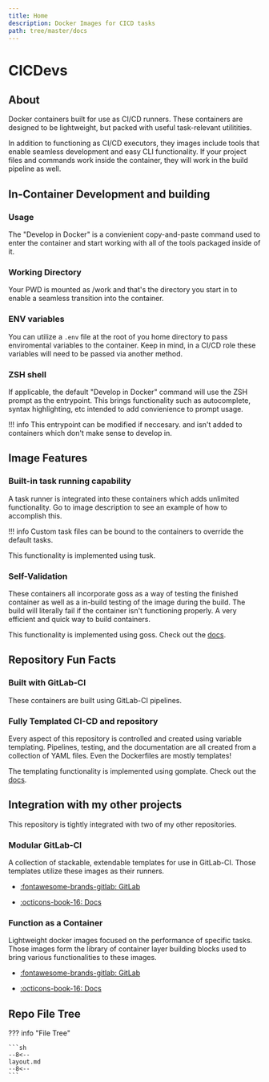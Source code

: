 ```yaml
---
title: Home
description: Docker Images for CICD tasks
path: tree/master/docs
---
```


# CICDevs

## About

Docker containers built for use as CI/CD runners. These containers are designed to be lightweight, but packed with useful task-relevant utilitities.

In addition to functioning as CI/CD executors, they images include tools that enable seamless development and easy CLI functionality. If your project files and commands work inside the container, they will work in the build pipeline as well.

## In-Container Development and building

### Usage

The "Develop in Docker" is a convienient copy-and-paste command used to enter the container and start working with all of the tools packaged inside of it.

### Working Directory

Your PWD is mounted as /work and that's the directory you start in to enable a seamless transition into the container.

### ENV variables

You can utilize a `.env` file at the root of you home directory to pass enviromental variables to the container. Keep in mind, in a CI/CD role these variables will need to be passed via another method.

### ZSH shell

If applicable, the default "Develop in Docker" command will use the ZSH prompt as the entrypoint. This brings functionality such as autocomplete, syntax highlighting, etc intended to add convienience to prompt usage.

!!! info
    This entrypoint can be modified if neccesary. and isn't added to containers which don't make sense to develop in.

## Image Features

### Built-in task running capability

A task runner is integrated into these containers which adds unlimited functionality. Go to image description to see an example of how to accomplish this.

!!! info
    Custom task files can be bound to the containers to override the default tasks.

This functionality is implemented using tusk.

### Self-Validation

These containers all incorporate goss as a way of testing the finished container as well as a in-build testing of the image during the build.  The build will literally fail if the container isn't functioning properly.  A very efficient and quick way to build containers.

This functionality is implemented using goss. Check out the [docs](https://github.com/aelsabbahy/goss/blob/master/docs/manual.md).

## Repository Fun Facts

### Built with GitLab-CI

These containers are built using GitLab-CI pipelines.

### Fully Templated CI-CD and repository

Every aspect of this repository is controlled and created using variable templating. Pipelines, testing, and the documentation are all created from a collection of YAML files. Even the Dockerfiles are mostly templates!

The templating functionality is implemented using gomplate. Check out the [docs](https://docs.gomplate.ca).

## Integration with my other projects

This repository is tightly integrated with two of my other repositories.

### Modular GitLab-CI

A collection of stackable, extendable templates for use in GitLab-CI. Those templates utilize these images as their runners.

* [:fontawesome-brands-gitlab: GitLab](https://gitlab.com/donaldrich/modular-gitlab-ci)

* [:octicons-book-16: Docs](https://donaldrich.gitlab.io/modular-gitlab-ci)

### Function as a Container

Lightweight docker images focused on the performance of specific tasks. Those images form the library of container layer building blocks used to bring various functionalities to these images.

* [:fontawesome-brands-gitlab: GitLab](https://gitlab.com/donaldrich/function-as-a-container)

* [:octicons-book-16: Docs](https://donaldrich.gitlab.io/function-as-a-container)

## Repo File Tree

??? info "File Tree"

    ```sh
    --8<--
    layout.md
    --8<--
    ```
